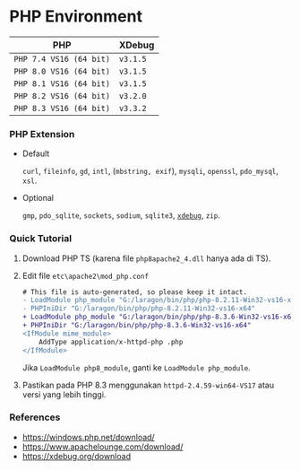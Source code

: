 # PHP Environment

| PHP | XDebug |
| --  | ------ |
| `PHP 7.4 VS16 (64 bit)` | `v3.1.5` |
| `PHP 8.0 VS16 (64 bit)` | `v3.1.5` |
| `PHP 8.1 VS16 (64 bit)` | `v3.1.5` |
| `PHP 8.2 VS16 (64 bit)` | `v3.2.0` |
| `PHP 8.3 VS16 (64 bit)` | `v3.3.2` |


### PHP Extension
- Default

  `curl`, `fileinfo`, `gd`, `intl`, (`mbstring, exif`), `mysqli`, `openssl`, `pdo_mysql`, `xsl`.

- Optional

  `gmp`, `pdo_sqlite`, `sockets`, `sodium`, `sqlite3`, [`xdebug`](https://xdebug.org/download), `zip`.


### Quick Tutorial

1. Download PHP TS (karena file `php8apache2_4.dll` hanya ada di TS).
2. Edit file `etc\apache2\mod_php.conf`

    ```diff
    # This file is auto-generated, so please keep it intact.
    - LoadModule php_module "G:/laragon/bin/php/php-8.2.11-Win32-vs16-x64/php8apache2_4.dll"
    - PHPIniDir "G:/laragon/bin/php/php-8.2.11-Win32-vs16-x64"
    + LoadModule php_module "G:/laragon/bin/php/php-8.3.6-Win32-vs16-x64/php8apache2_4.dll"
    + PHPIniDir "G:/laragon/bin/php/php-8.3.6-Win32-vs16-x64"
    <IfModule mime_module>
        AddType application/x-httpd-php .php
    </IfModule>
    ```

    Jika `LoadModule php8_module`, ganti ke `LoadModule php_module`.

3. Pastikan pada PHP 8.3 menggunakan `httpd-2.4.59-win64-VS17` atau versi yang lebih tinggi.


### References
- https://windows.php.net/download/
- https://www.apachelounge.com/download/
- https://xdebug.org/download

